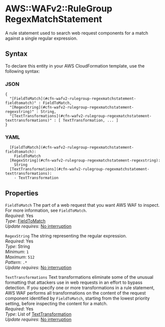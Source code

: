 # AWS::WAFv2::RuleGroup RegexMatchStatement<a name="aws-properties-wafv2-rulegroup-regexmatchstatement"></a>

A rule statement used to search web request components for a match against a single regular expression\. 

## Syntax<a name="aws-properties-wafv2-rulegroup-regexmatchstatement-syntax"></a>

To declare this entity in your AWS CloudFormation template, use the following syntax:

### JSON<a name="aws-properties-wafv2-rulegroup-regexmatchstatement-syntax.json"></a>

```
{
  "[FieldToMatch](#cfn-wafv2-rulegroup-regexmatchstatement-fieldtomatch)" : FieldToMatch,
  "[RegexString](#cfn-wafv2-rulegroup-regexmatchstatement-regexstring)" : String,
  "[TextTransformations](#cfn-wafv2-rulegroup-regexmatchstatement-texttransformations)" : [ TextTransformation, ... ]
}
```

### YAML<a name="aws-properties-wafv2-rulegroup-regexmatchstatement-syntax.yaml"></a>

```
  [FieldToMatch](#cfn-wafv2-rulegroup-regexmatchstatement-fieldtomatch): 
    FieldToMatch
  [RegexString](#cfn-wafv2-rulegroup-regexmatchstatement-regexstring): 
    String
  [TextTransformations](#cfn-wafv2-rulegroup-regexmatchstatement-texttransformations): 
    - TextTransformation
```

## Properties<a name="aws-properties-wafv2-rulegroup-regexmatchstatement-properties"></a>

`FieldToMatch`  <a name="cfn-wafv2-rulegroup-regexmatchstatement-fieldtomatch"></a>
The part of a web request that you want AWS WAF to inspect\. For more information, see `FieldToMatch`\.   
*Required*: Yes  
*Type*: [FieldToMatch](aws-properties-wafv2-rulegroup-fieldtomatch.md)  
*Update requires*: [No interruption](https://docs.aws.amazon.com/AWSCloudFormation/latest/UserGuide/using-cfn-updating-stacks-update-behaviors.html#update-no-interrupt)

`RegexString`  <a name="cfn-wafv2-rulegroup-regexmatchstatement-regexstring"></a>
The string representing the regular expression\.  
*Required*: Yes  
*Type*: String  
*Minimum*: `1`  
*Maximum*: `512`  
*Pattern*: `.*`  
*Update requires*: [No interruption](https://docs.aws.amazon.com/AWSCloudFormation/latest/UserGuide/using-cfn-updating-stacks-update-behaviors.html#update-no-interrupt)

`TextTransformations`  <a name="cfn-wafv2-rulegroup-regexmatchstatement-texttransformations"></a>
Text transformations eliminate some of the unusual formatting that attackers use in web requests in an effort to bypass detection\. If you specify one or more transformations in a rule statement, AWS WAF performs all transformations on the content of the request component identified by `FieldToMatch`, starting from the lowest priority setting, before inspecting the content for a match\.  
*Required*: Yes  
*Type*: List of [TextTransformation](aws-properties-wafv2-rulegroup-texttransformation.md)  
*Update requires*: [No interruption](https://docs.aws.amazon.com/AWSCloudFormation/latest/UserGuide/using-cfn-updating-stacks-update-behaviors.html#update-no-interrupt)